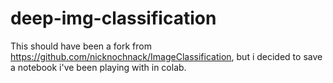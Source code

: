 # deep-img-classification
This should have been a fork from https://github.com/nicknochnack/ImageClassification, but i decided to save a notebook i've been playing with in colab. 

